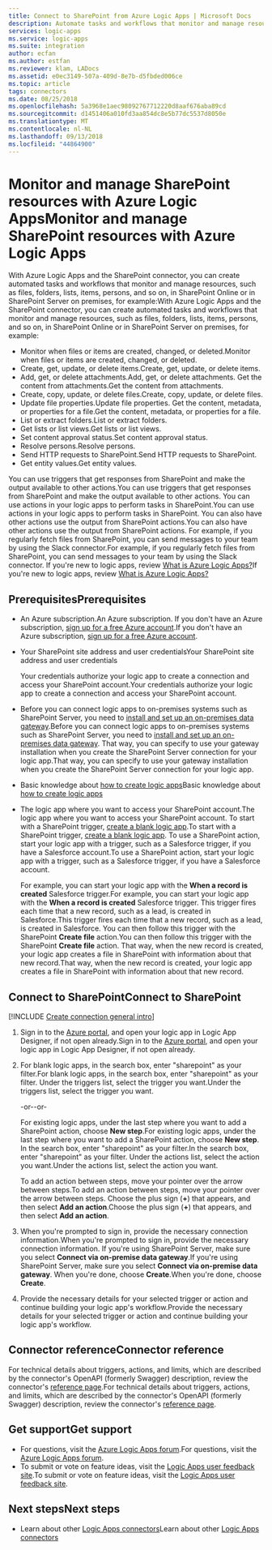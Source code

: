 ```yaml
---
title: Connect to SharePoint from Azure Logic Apps | Microsoft Docs
description: Automate tasks and workflows that monitor and manage resources in SharePoint Online or SharePoint Server on premises by using Azure Logic Apps
services: logic-apps
ms.service: logic-apps
ms.suite: integration
author: ecfan
ms.author: estfan
ms.reviewer: klam, LADocs
ms.assetid: e0ec3149-507a-409d-8e7b-d5fbded006ce
ms.topic: article
tags: connectors
ms.date: 08/25/2018
ms.openlocfilehash: 5a3968e1aec98092767712220d8aaf676aba89cd
ms.sourcegitcommit: d1451406a010fd3aa854dc8e5b77dc5537d8050e
ms.translationtype: MT
ms.contentlocale: nl-NL
ms.lasthandoff: 09/13/2018
ms.locfileid: "44864900"
---
```

# <a name="monitor-and-manage-sharepoint-resources-with-azure-logic-apps"></a><span data-ttu-id="ac526-103">Monitor and manage SharePoint resources with Azure Logic Apps</span><span class="sxs-lookup"><span data-stu-id="ac526-103">Monitor and manage SharePoint resources with Azure Logic Apps</span></span>

<span data-ttu-id="ac526-104">With Azure Logic Apps and the SharePoint connector, you can create automated tasks and workflows that monitor and manage resources, such as files, folders, lists, items, persons, and so on, in SharePoint Online or in SharePoint Server on premises, for example:</span><span class="sxs-lookup"><span data-stu-id="ac526-104">With Azure Logic Apps and the SharePoint connector, you can create automated tasks and workflows that monitor and manage resources, such as files, folders, lists, items, persons, and so on, in SharePoint Online or in SharePoint Server on premises, for example:</span></span>

* <span data-ttu-id="ac526-105">Monitor when files or items are created, changed, or deleted.</span><span class="sxs-lookup"><span data-stu-id="ac526-105">Monitor when files or items are created, changed, or deleted.</span></span>
* <span data-ttu-id="ac526-106">Create, get, update, or delete items.</span><span class="sxs-lookup"><span data-stu-id="ac526-106">Create, get, update, or delete items.</span></span>
* <span data-ttu-id="ac526-107">Add, get, or delete attachments.</span><span class="sxs-lookup"><span data-stu-id="ac526-107">Add, get, or delete attachments.</span></span> <span data-ttu-id="ac526-108">Get the content from attachments.</span><span class="sxs-lookup"><span data-stu-id="ac526-108">Get the content from attachments.</span></span>
* <span data-ttu-id="ac526-109">Create, copy, update, or delete files.</span><span class="sxs-lookup"><span data-stu-id="ac526-109">Create, copy, update, or delete files.</span></span> 
* <span data-ttu-id="ac526-110">Update file properties.</span><span class="sxs-lookup"><span data-stu-id="ac526-110">Update file properties.</span></span> <span data-ttu-id="ac526-111">Get the content, metadata, or properties for a file.</span><span class="sxs-lookup"><span data-stu-id="ac526-111">Get the content, metadata, or properties for a file.</span></span>
* <span data-ttu-id="ac526-112">List or extract folders.</span><span class="sxs-lookup"><span data-stu-id="ac526-112">List or extract folders.</span></span>
* <span data-ttu-id="ac526-113">Get lists or list views.</span><span class="sxs-lookup"><span data-stu-id="ac526-113">Get lists or list views.</span></span>
* <span data-ttu-id="ac526-114">Set content approval status.</span><span class="sxs-lookup"><span data-stu-id="ac526-114">Set content approval status.</span></span>
* <span data-ttu-id="ac526-115">Resolve persons.</span><span class="sxs-lookup"><span data-stu-id="ac526-115">Resolve persons.</span></span>
* <span data-ttu-id="ac526-116">Send HTTP requests to SharePoint.</span><span class="sxs-lookup"><span data-stu-id="ac526-116">Send HTTP requests to SharePoint.</span></span>
* <span data-ttu-id="ac526-117">Get entity values.</span><span class="sxs-lookup"><span data-stu-id="ac526-117">Get entity values.</span></span>

<span data-ttu-id="ac526-118">You can use triggers that get responses from SharePoint and make the output available to other actions.</span><span class="sxs-lookup"><span data-stu-id="ac526-118">You can use triggers that get responses from SharePoint and make the output available to other actions.</span></span> <span data-ttu-id="ac526-119">You can use actions in your logic apps to perform tasks in SharePoint.</span><span class="sxs-lookup"><span data-stu-id="ac526-119">You can use actions in your logic apps to perform tasks in SharePoint.</span></span> <span data-ttu-id="ac526-120">You can also have other actions use the output from SharePoint actions.</span><span class="sxs-lookup"><span data-stu-id="ac526-120">You can also have other actions use the output from SharePoint actions.</span></span> <span data-ttu-id="ac526-121">For example, if you regularly fetch files from SharePoint, you can send messages to your team by using the Slack connector.</span><span class="sxs-lookup"><span data-stu-id="ac526-121">For example, if you regularly fetch files from SharePoint, you can send messages to your team by using the Slack connector.</span></span>
<span data-ttu-id="ac526-122">If you're new to logic apps, review [What is Azure Logic Apps?](../logic-apps/logic-apps-overview.md)</span><span class="sxs-lookup"><span data-stu-id="ac526-122">If you're new to logic apps, review [What is Azure Logic Apps?](../logic-apps/logic-apps-overview.md)</span></span>

## <a name="prerequisites"></a><span data-ttu-id="ac526-123">Prerequisites</span><span class="sxs-lookup"><span data-stu-id="ac526-123">Prerequisites</span></span>

* <span data-ttu-id="ac526-124">An Azure subscription.</span><span class="sxs-lookup"><span data-stu-id="ac526-124">An Azure subscription.</span></span> <span data-ttu-id="ac526-125">If you don't have an Azure subscription, <a href="https://azure.microsoft.com/free/" target="_blank">sign up for a free Azure account</a>.</span><span class="sxs-lookup"><span data-stu-id="ac526-125">If you don't have an Azure subscription, <a href="https://azure.microsoft.com/free/" target="_blank">sign up for a free Azure account</a>.</span></span> 

* <span data-ttu-id="ac526-126">Your SharePoint site address and user credentials</span><span class="sxs-lookup"><span data-stu-id="ac526-126">Your SharePoint site address and user credentials</span></span>

  <span data-ttu-id="ac526-127">Your credentials authorize your logic app to create a connection and access your SharePoint account.</span><span class="sxs-lookup"><span data-stu-id="ac526-127">Your credentials authorize your logic app to create a connection and access your SharePoint account.</span></span> 

* <span data-ttu-id="ac526-128">Before you can connect logic apps to on-premises systems such as SharePoint Server, you need to [install and set up an on-premises data gateway](../logic-apps/logic-apps-gateway-install.md).</span><span class="sxs-lookup"><span data-stu-id="ac526-128">Before you can connect logic apps to on-premises systems such as SharePoint Server, you need to [install and set up an on-premises data gateway](../logic-apps/logic-apps-gateway-install.md).</span></span> <span data-ttu-id="ac526-129">That way, you can specify to use your gateway installation when you create the SharePoint Server connection for your logic app.</span><span class="sxs-lookup"><span data-stu-id="ac526-129">That way, you can specify to use your gateway installation when you create the SharePoint Server connection for your logic app.</span></span>

* <span data-ttu-id="ac526-130">Basic knowledge about [how to create logic apps](../logic-apps/quickstart-create-first-logic-app-workflow.md)</span><span class="sxs-lookup"><span data-stu-id="ac526-130">Basic knowledge about [how to create logic apps](../logic-apps/quickstart-create-first-logic-app-workflow.md)</span></span>

* <span data-ttu-id="ac526-131">The logic app where you want to access your SharePoint account.</span><span class="sxs-lookup"><span data-stu-id="ac526-131">The logic app where you want to access your SharePoint account.</span></span> <span data-ttu-id="ac526-132">To start with a SharePoint trigger, [create a blank logic app](../logic-apps/quickstart-create-first-logic-app-workflow.md).</span><span class="sxs-lookup"><span data-stu-id="ac526-132">To start with a SharePoint trigger, [create a blank logic app](../logic-apps/quickstart-create-first-logic-app-workflow.md).</span></span> <span data-ttu-id="ac526-133">To use a SharePoint action, start your logic app with a trigger, such as a Salesforce trigger, if you have a Salesforce account.</span><span class="sxs-lookup"><span data-stu-id="ac526-133">To use a SharePoint action, start your logic app with a trigger, such as a Salesforce trigger, if you have a Salesforce account.</span></span>

  <span data-ttu-id="ac526-134">For example, you can start your logic app with the **When a record is created** Salesforce trigger.</span><span class="sxs-lookup"><span data-stu-id="ac526-134">For example, you can start your logic app with the **When a record is created** Salesforce trigger.</span></span> 
  <span data-ttu-id="ac526-135">This trigger fires each time that a new record, such as a lead, is created in Salesforce.</span><span class="sxs-lookup"><span data-stu-id="ac526-135">This trigger fires each time that a new record, such as a lead, is created in Salesforce.</span></span> 
  <span data-ttu-id="ac526-136">You can then follow this trigger with the SharePoint **Create file** action.</span><span class="sxs-lookup"><span data-stu-id="ac526-136">You can then follow this trigger with the SharePoint **Create file** action.</span></span> <span data-ttu-id="ac526-137">That way, when the new record is created, your logic app creates a file in SharePoint with information about that new record.</span><span class="sxs-lookup"><span data-stu-id="ac526-137">That way, when the new record is created, your logic app creates a file in SharePoint with information about that new record.</span></span>

## <a name="connect-to-sharepoint"></a><span data-ttu-id="ac526-138">Connect to SharePoint</span><span class="sxs-lookup"><span data-stu-id="ac526-138">Connect to SharePoint</span></span>

[!INCLUDE [Create connection general intro](../../includes/connectors-create-connection-general-intro.md)]

1. <span data-ttu-id="ac526-139">Sign in to the [Azure portal](https://portal.azure.com), and open your logic app in Logic App Designer, if not open already.</span><span class="sxs-lookup"><span data-stu-id="ac526-139">Sign in to the [Azure portal](https://portal.azure.com), and open your logic app in Logic App Designer, if not open already.</span></span>

1. <span data-ttu-id="ac526-140">For blank logic apps, in the search box, enter "sharepoint" as your filter.</span><span class="sxs-lookup"><span data-stu-id="ac526-140">For blank logic apps, in the search box, enter "sharepoint" as your filter.</span></span> <span data-ttu-id="ac526-141">Under the triggers list, select the trigger you want.</span><span class="sxs-lookup"><span data-stu-id="ac526-141">Under the triggers list, select the trigger you want.</span></span> 

   <span data-ttu-id="ac526-142">-or-</span><span class="sxs-lookup"><span data-stu-id="ac526-142">-or-</span></span>

   <span data-ttu-id="ac526-143">For existing logic apps, under the last step where you want to add a SharePoint action, choose **New step**.</span><span class="sxs-lookup"><span data-stu-id="ac526-143">For existing logic apps, under the last step where you want to add a SharePoint action, choose **New step**.</span></span> 
   <span data-ttu-id="ac526-144">In the search box, enter "sharepoint" as your filter.</span><span class="sxs-lookup"><span data-stu-id="ac526-144">In the search box, enter "sharepoint" as your filter.</span></span> 
   <span data-ttu-id="ac526-145">Under the actions list, select the action you want.</span><span class="sxs-lookup"><span data-stu-id="ac526-145">Under the actions list, select the action you want.</span></span>

   <span data-ttu-id="ac526-146">To add an action between steps, move your pointer over the arrow between steps.</span><span class="sxs-lookup"><span data-stu-id="ac526-146">To add an action between steps, move your pointer over the arrow between steps.</span></span> 
   <span data-ttu-id="ac526-147">Choose the plus sign (**+**) that appears, and then select **Add an action**.</span><span class="sxs-lookup"><span data-stu-id="ac526-147">Choose the plus sign (**+**) that appears, and then select **Add an action**.</span></span>

1. <span data-ttu-id="ac526-148">When you're prompted to sign in, provide the necessary connection information.</span><span class="sxs-lookup"><span data-stu-id="ac526-148">When you're prompted to sign in, provide the necessary connection information.</span></span> <span data-ttu-id="ac526-149">If you're using SharePoint Server, make sure you select **Connect via on-premise data gateway**.</span><span class="sxs-lookup"><span data-stu-id="ac526-149">If you're using SharePoint Server, make sure you select **Connect via on-premise data gateway**.</span></span> <span data-ttu-id="ac526-150">When you're done, choose **Create**.</span><span class="sxs-lookup"><span data-stu-id="ac526-150">When you're done, choose **Create**.</span></span>

1. <span data-ttu-id="ac526-151">Provide the necessary details for your selected trigger or action and continue building your logic app's workflow.</span><span class="sxs-lookup"><span data-stu-id="ac526-151">Provide the necessary details for your selected trigger or action and continue building your logic app's workflow.</span></span>

## <a name="connector-reference"></a><span data-ttu-id="ac526-152">Connector reference</span><span class="sxs-lookup"><span data-stu-id="ac526-152">Connector reference</span></span>

<span data-ttu-id="ac526-153">For technical details about triggers, actions, and limits, which are described by the connector's OpenAPI (formerly Swagger) description, review the connector's [reference page](/connectors/sharepoint/).</span><span class="sxs-lookup"><span data-stu-id="ac526-153">For technical details about triggers, actions, and limits, which are described by the connector's OpenAPI (formerly Swagger) description, review the connector's [reference page](/connectors/sharepoint/).</span></span>

## <a name="get-support"></a><span data-ttu-id="ac526-154">Get support</span><span class="sxs-lookup"><span data-stu-id="ac526-154">Get support</span></span>

* <span data-ttu-id="ac526-155">For questions, visit the [Azure Logic Apps forum](https://social.msdn.microsoft.com/Forums/en-US/home?forum=azurelogicapps).</span><span class="sxs-lookup"><span data-stu-id="ac526-155">For questions, visit the [Azure Logic Apps forum](https://social.msdn.microsoft.com/Forums/en-US/home?forum=azurelogicapps).</span></span>
* <span data-ttu-id="ac526-156">To submit or vote on feature ideas, visit the [Logic Apps user feedback site](http://aka.ms/logicapps-wish).</span><span class="sxs-lookup"><span data-stu-id="ac526-156">To submit or vote on feature ideas, visit the [Logic Apps user feedback site](http://aka.ms/logicapps-wish).</span></span>

## <a name="next-steps"></a><span data-ttu-id="ac526-157">Next steps</span><span class="sxs-lookup"><span data-stu-id="ac526-157">Next steps</span></span>

* <span data-ttu-id="ac526-158">Learn about other [Logic Apps connectors](../connectors/apis-list.md)</span><span class="sxs-lookup"><span data-stu-id="ac526-158">Learn about other [Logic Apps connectors](../connectors/apis-list.md)</span></span>
